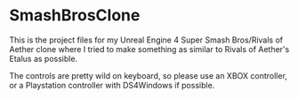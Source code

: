 # SmashBrosClone
This is the project files for my Unreal Engine 4 Super Smash Bros/Rivals of Aether clone where I tried to make something as similar to Rivals of Aether's Etalus as possible.

The controls are pretty wild on keyboard, so please use an XBOX controller, or a Playstation controller with DS4Windows if possible.

